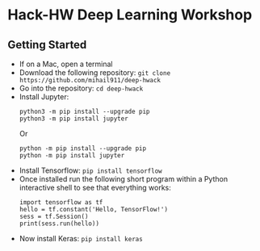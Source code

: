 # Hack-HW Deep Learning Workshop
## Getting Started
  * If on a Mac, open a terminal
  * Download the following repository: `git clone https://github.com/mihail911/deep-hwack`
  * Go into the repository: `cd deep-hwack`
  * Install Jupyter:
     ```
     python3 -m pip install --upgrade pip
     python3 -m pip install jupyter
     ```
    Or
     ```
     python -m pip install --upgrade pip
     python -m pip install jupyter
     ```
  * Install Tensorflow: `pip install tensorflow`
  * Once installed run the following short program within a Python interactive shell to see that everything works:
    ```
    import tensorflow as tf
    hello = tf.constant('Hello, TensorFlow!')
    sess = tf.Session()
    print(sess.run(hello))
    ```
  * Now install Keras: `pip install keras`
